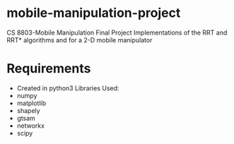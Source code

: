 # mobile-manipulation-project
CS 8803-Mobile Manipulation Final Project
Implementations of the RRT and RRT* algorithms and for a 2-D mobile manipulator

# Requirements 
- Created in python3
Libraries Used:
- numpy
- matplotlib
- shapely
- gtsam
- networkx
- scipy
